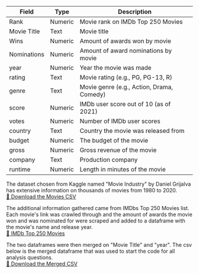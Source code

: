 | Field       | Type    | Description                                         |
|-------------|---------|-----------------------------------------------------|
| Rank        | Numeric | Movie rank on IMDb Top 250 Movies                  |
| Movie Title | Text    | Movie title                                        |
| Wins        | Numeric | Amount of awards won by movie                      |
| Nominations | Numeric | Amount of award nominations by movie               |
| year        | Numeric | Year the movie was made                            |
| rating      | Text    | Movie rating (e.g., PG, PG-13, R)                  |
| genre       | Text    | Movie genre (e.g., Action, Drama, Comedy)          |
| score       | Numeric | IMDb user score out of 10 (as of 2021)             |
| votes       | Numeric | Number of IMDb user scores                         |
| country     | Text    | Country the movie was released from                |
| budget      | Numeric | The budget of the movie                            |
| gross       | Numeric | Gross revenue of the movie                         |
| company     | Text    | Production company                                 |
| runtime     | Numeric | Length in minutes of the movie                     |

The dataset chosen from Kaggle named "Movie Industry" by Daniel Grijalva has extensive information on thousands of movies from 1980 to 2020.  
[📄 Download the Movies CSV](https://github.com/user-attachments/files/20030882/movies.csv)

The additional information gathered came from IMDbs Top 250 Movies list. Each movie's link was crawled through and the amount of awards the movie won and was nominated for were scraped and added to a dataframe with the movie's name and release year.  
[🔗 IMDb Top 250 Movies](https://www.imdb.com/chart/top/?ref_=nv_mv_250)

The two dataframes were then merged on "Movie Title" and "year". The csv below is the merged dataframe that was used to start the code for all analysis questions.   
[📄 Download the Merged CSV](https://github.com/user-attachments/files/20137291/juroe_project_proposal.csv)
